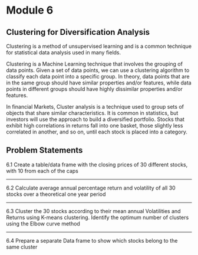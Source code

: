 # Module 6 

## Clustering for Diversification Analysis 

Clustering is a method of unsupervised learning and is a common
technique for statistical data analysis used in many fields.

Clustering is a Machine Learning technique that involves the grouping of data points. Given a set of data points, we can use a clustering algorithm to classify each data point into a specific group. In theory, data points that are in the same group should have similar properties and/or features, while data points in different groups should have highly dissimilar properties and/or features.

In financial Markets, Cluster analysis is a technique used to group sets of objects that share similar characteristics. It is common in statistics, but investors will use the approach to build a diversified portfolio. Stocks that exhibit high correlations in returns fall into one basket, those slightly less correlated in another, and so on, until each stock is placed into a category.

## Problem Statements

6.1 Create a table/data frame with the closing prices of 30 different stocks, with 10 from each of the caps

---

6.2 Calculate average annual percentage return and volatility of all 30 stocks over a theoretical one year period

---

6.3 Cluster the 30 stocks according to their mean annual Volatilities and Returns using K-means clustering. Identify the optimum number of clusters using the Elbow curve method

---

6.4 Prepare a separate Data frame to show which stocks belong to the same cluster 